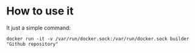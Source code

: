 # How to use it

It just a simple command:

```
docker run -it -v /var/run/docker.sock:/var/run/docker.sock builder "Github repository"
```
